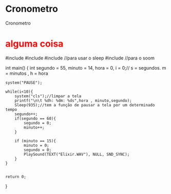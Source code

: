 # Cronometro
Cronometro
<h1 style="color:#ff0000">
    alguma coisa</h1>
#include <stdio.h>
#include <stdlib.h>
#include <windows.h>//para usar o sleep
#include <MMSystem.h>//para o soom


int main()
{
    int segundo = 55, minuto = 14, hora = 0, i = 0;// s = segundos. m = minutos , h = hora

    system("PAUSE");

    while(i<10){
        system("cls");//limpar a tela
        printf("\n\t %dh: %dm: %ds",hora , minuto,segundo);
        Sleep(935);//tem a função de pausar a tela por um determinado tempo
        segundo++;
        if(segundo == 60){
            segundo = 0;
            minuto++;
        }

        if (minuto == 15){
            minuto = 0;
            segundo = 0;
            PlaySound(TEXT("Elixir.WAV"), NULL, SND_SYNC);
        }
    }


    return 0;
}
